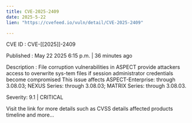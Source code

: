 ```yaml
---
title: CVE-2025-2409
date: 2025-5-22
lien: "https://cvefeed.io/vuln/detail/CVE-2025-2409"

---
```


CVE ID : CVE-[[2025]]-2409

Published :  May 22
2025
6:15 p.m. | 36 minutes ago

Description : File corruption vulnerabilities in ASPECT provide attackers access to overwrite sys-tem files if session administrator credentials become compromised
This issue affects ASPECT-Enterprise: through 3.08.03; NEXUS Series: through 3.08.03; MATRIX Series: through 3.08.03.

Severity: 9.1 | CRITICAL

Visit the link for more details
such as CVSS details
affected products
timeline
and more...
